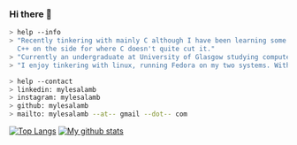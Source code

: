 ### Hi there 👋

```Bash
> help --info
> "Recently tinkering with mainly C although I have been learning some 
  C++ on the side for where C doesn't quite cut it."
> "Currently an undergraduate at University of Glasgow studying computer science. Future technology analyst at Morgan Stanley"
> "I enjoy tinkering with linux, running Fedora on my two systems. With a budding interest in FreeBSD."
```

```Bash
> help --contact
> linkedin: mylesalamb
> instagram: mylesalamb
> github: mylesalamb
> mailto: mylesalamb --at-- gmail --dot-- com
```


[![Top Langs](https://github-readme-stats.vercel.app/api/top-langs/?username=mylesalamb)](https://github.com/mylesalamb/github-readme-stats)
[![My github stats](https://github-readme-stats.vercel.app/api?username=mylesalamb)](https://github.com/mylesalamb/github-readme-stats)
